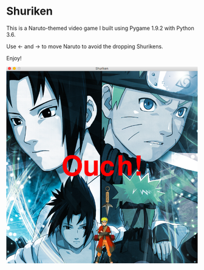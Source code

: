 # Shuriken

This is a Naruto-themed video game I built using Pygame 1.9.2 with Python 3.6.    


Use <- and -> to move Naruto to avoid the dropping Shurikens. 

Enjoy! 

![Alt text](ScreenShot.png?raw=true "ScreenShot")

